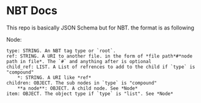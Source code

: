 # NBT Docs

This repo is basically JSON Schema but for NBT. the format is as following  

Node:  

```
type: STRING. An NBT tag type or `root`. 
ref: STRING. A URI to another file. in the form of *file path*#*node path in file*. The `#` and anything after is optional  
child_ref: LIST. A List of refrences to add to the child if `type` is "compound"  
    *: STRING. A URI like *ref*  
children: OBJECT. The sub nodes in `type` is "compound"  
    **a node**: OBJECT. A child node. See *Node*  
item: OBJECT. The object type if `type` is "list". See *Node*  
```
